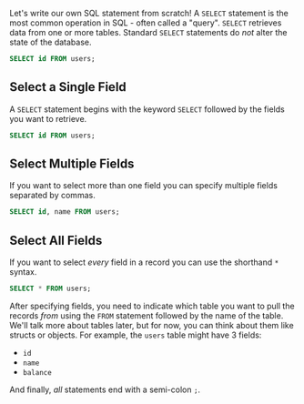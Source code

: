 Let's write our own SQL statement from scratch! A `SELECT` statement is the most common operation in SQL - often called a "query". `SELECT` retrieves data from one or more tables. Standard `SELECT` statements do _not_ alter the state of the database.

```sql
SELECT id FROM users;
```

## Select a Single Field

A `SELECT` statement begins with the keyword `SELECT` followed by the fields you want to retrieve.

```sql
SELECT id FROM users;
```

## Select Multiple Fields

If you want to select more than one field you can specify multiple fields separated by commas.

```sql
SELECT id, name FROM users;
```

## Select All Fields

If you want to select _every_ field in a record you can use the shorthand `*` syntax.

```sql
SELECT * FROM users;
```

After specifying fields, you need to indicate which table you want to pull the records _from_ using the `FROM` statement followed by the name of the table. We'll talk more about tables later, but for now, you can think about them like structs or objects. For example, the `users` table might have 3 fields:

- `id`
- `name`
- `balance`

And finally, _all_ statements end with a semi-colon `;`.